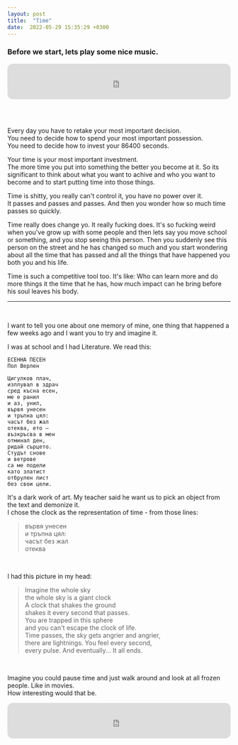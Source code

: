 ```yaml
---
layout: post
title:  "Time"
date:  2022-05-29 15:35:29 +0300
---
```


### Before we start, lets play some nice music.

<iframe style="border-radius:12px" src="https://open.spotify.com/embed/track/3neszfVeLbV5zJmAABsWs0?utm_source=generator" width="100%" height="80" frameBorder="0" allowfullscreen="" allow="autoplay; clipboard-write; encrypted-media; fullscreen; picture-in-picture"></iframe>

<br><br>

Every day you have to retake your most important decision.  
You need to decide how to spend your most important possession.  
You need to decide how to invest your 86400 seconds.  

Your time is your most important investment.  
The more time you put into something the better you become at it. So its significant to think about what you want to achive 
and who you want to become and to start putting time into those things.  

Time is shitty, you really can't control it, you have no power over it.  
It passes and passes and passes. And then you wonder how so much time passes so quickly.  

Time really does change yo. It really fucking does. It's so fucking weird when you've grow up with some people and then lets say you move school or something, and you stop seeing this person. Then you suddenly see this person on the street and he has changed so much and you start wondering about all the time that has passed and all the things that have happened you both you and his life.  

Time is such a competitive tool too. It's like: Who can learn more and do more things it the time that he has, how much impact can he bring 
before his soul leaves his body.

---

<br>

I want to tell you one about one memory of mine, one thing that happened a few weeks ago and I want you to try and imagine it.  

I was at school and I had Literature. We read this:  
```
ЕСЕННА ПЕСЕН
Пол Верлен

Цигулков плач,
изплувал в здрач
сред късна есен,
ме е ранил
и аз, унил,
вървя унесен
и тръпна цял:
часът без жал
отеква, ето —
възкръсва в мен
отминал ден,
ридай сърцето.
Студът снове
и ветрове
са ме подели
като златист
отбрулен лист
без свои цели.
```
It's a dark work of art. My teacher said he want us to pick an object from the text and demonize it.  
I chose the clock as the representation of time - from those lines:  
> вървя унесен  
> и тръпна цял:  
> часът без жал  
> отеква

<br>

I had this picture in my head: 
> Imagine the whole sky  
> the whole sky is a giant clock  
> A clock that shakes the ground   
> shakes it every second that passes.  
> You are trapped in this sphere   
> and you can't escape the clock of life.  
> Time passes, the sky gets angrier and angrier,  
> there are lightnings. You feel every second,  
> every pulse. And eventually... It all ends.  

<br>

Imagine you could pause time and just walk around and 
look at all frozen people. Like in movies.  
How interesting would that be.

<iframe style="border-radius:12px" src="https://open.spotify.com/embed/track/3OuSwVoqxlaKO3MfcigSNp?utm_source=generator" width="100%" height="80" frameBorder="0" allowfullscreen="" allow="autoplay; clipboard-write; encrypted-media; fullscreen; picture-in-picture"></iframe>

